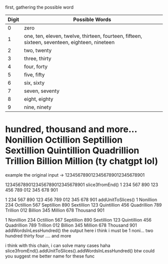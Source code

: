 first, gathering the possible word

| Digit | Possible Words |
|-------|------------------------------------------------------|
| 0     | zero |
| 1     | one, ten, eleven, twelve, thirteen, fourteen, fifteen, sixteen, seventeen, eighteen, nineteen |
| 2     | two, twenty |
| 3     | three, thirty  |
| 4     | four, forty  |
| 5     | five, fifty  |
| 6     | six, sixty  |
| 7     | seven, seventy  |
| 8     | eight, eighty  |
| 9     | nine, ninety  |

hundred, thousand
and more... Nonillion
Octillion
Septillion
Sextillion
Quintillion
Quadrillion
Trillion
Billion
Million
(ty chatgpt lol)
=================
example
the original input -> 1234567890123456789012345678901

1234567890123456789012345678901
slice3fromEnd()
1 234 567 890 123 456 789 012 345 678 901

1 234 567 890 123 456 789 012 345 678 901
addUnitToSlices()
1   Nonillion
234 Octillion
567 Septillion
890 Sextillion
123 Quintillion
456 Quadrillion
789 Trillion
012 Billion
345 Million
678 Thousand
901

1 Nonillion
234 Octillion
567 Septillion
890 Sextillion
123 Quintillion
456 Quadrillion
789 Trillion
012 Billion
345 Million
678 Thousand
901
addWordsInLessHundred()
the output here i think i must be 1 noni... two hundred thirty four .... and more

i think with this chain, i can solve many cases haha
slice3fromEnd().addUnitToSlices().addWordsInLessHundred()
btw could you suggest me better name for these func